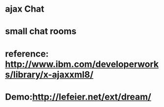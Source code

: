 # ajax Chat
# small chat rooms
# reference: http://www.ibm.com/developerworks/library/x-ajaxxml8/
# Demo:http://lefeier.net/ext/dream/
